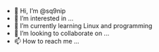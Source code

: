 - 👋 Hi, I’m @sq9nip
- 👀 I’m interested in ...
- 🌱 I’m currently learning Linux and programming
- 💞️ I’m looking to collaborate on ...
- 📫 How to reach me ...

<!---
sq9nip/sq9nip is a ✨ special ✨ repository because its `README.md` (this file) appears on your GitHub profile.
You can click the Preview link to take a look at your changes.
--->
